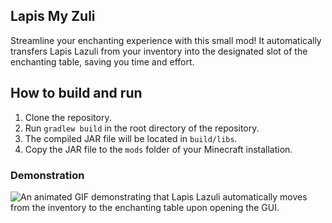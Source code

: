 ﻿## Lapis My Zuli
Streamline your enchanting experience with this small mod! It automatically transfers Lapis Lazuli from your inventory into the designated slot of the enchanting table, saving you time and effort.

## How to build and run
1. Clone the repository.
2. Run `gradlew build` in the root directory of the repository.
3. The compiled JAR file will be located in `build/libs`.
4. Copy the JAR file to the `mods` folder of your Minecraft installation.

### Demonstration
![An animated GIF demonstrating that Lapis Lazuli automatically moves from the inventory to the enchanting table upon opening the GUI.](https://i.imgur.com/xlQo5Li.gif)